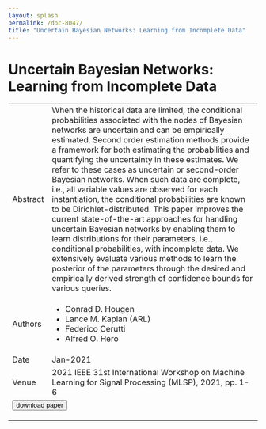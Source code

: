 ```yaml
---
layout: splash
permalink: /doc-8047/
title: "Uncertain Bayesian Networks: Learning from Incomplete Data"
---
```


# Uncertain Bayesian Networks: Learning from Incomplete Data

<table>
    <tbody>
    <tr>
        <td>Abstract</td>
        <td>When the historical data are limited, the conditional probabilities associated with the nodes of Bayesian networks are uncertain and can be empirically estimated. Second order estimation methods provide a framework for both estimating the probabilities and quantifying the uncertainty in these estimates. We refer to these cases as uncertain or second-order Bayesian networks. When such data are complete, i.e., all variable values are observed for each instantiation, the conditional probabilities are known to be Dirichlet-distributed. This paper improves the current state-of-the-art approaches for handling uncertain Bayesian networks by enabling them to learn distributions for their parameters, i.e., conditional probabilities, with incomplete data. We extensively evaluate various methods to learn the posterior of the parameters through the desired and empirically derived strength of confidence bounds for various queries.</td>
    </tr>
    <tr>
        <td>Authors</td>
        <td>
            <ul>
                <li>Conrad D. Hougen</li>
                <li>Lance M. Kaplan (ARL)</li>
                <li>Federico Cerutti</li>
                <li>Alfred O. Hero</li>
            </ul>
        </td>
    </tr>
    <tr>
        <td>Date</td>
        <td>Jan-2021</td>
    </tr>
    <tr>
        <td>Venue</td>
        <td>2021 IEEE 31st International Workshop on Machine Learning for Signal Processing (MLSP), 2021, pp. 1-6</td>
    </tr>
    <tr>
        <td colspan="2">
            <form method="get" action="https://ieeexplore.ieee.org/abstract/document/9596205/">
                <button type="submit">download paper</button>
            </form>
        </td>
    </tr>
    </tbody>
</table>
